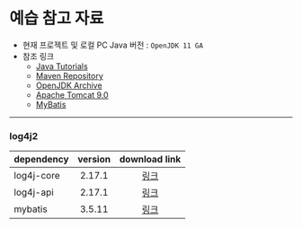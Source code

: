 # 예습 참고 자료

- 현재 프로젝트 및 로컬 PC Java 버전 : `OpenJDK 11 GA`
- 참조 링크
  - [Java Tutorials](https://docs.oracle.com/javase/tutorial/java/nutsandbolts/index.html)
  - [Maven Repository](https://mvnrepository.com/)
  - [OpenJDK Archive](https://jdk.java.net/archive/)
  - [Apache Tomcat 9.0](https://tomcat.apache.org/download-90.cgi)
  - [MyBatis](https://mybatis.org/mybatis-3/)

---

### log4j2

|dependency|version|download link|
|:---|:---:|:---:|
|log4j-core|2.17.1|[링크](https://mvnrepository.com/artifact/org.apache.logging.log4j/log4j-core/2.17.1)|
|log4j-api|2.17.1|[링크](https://mvnrepository.com/artifact/org.apache.logging.log4j/log4j-api/2.17.1)|
|mybatis|3.5.11|[링크](https://mvnrepository.com/artifact/org.mybatis/mybatis/3.5.11)|
